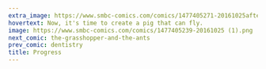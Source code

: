 ```yaml
---
extra_image: https://www.smbc-comics.com/comics/1477405271-20161025after (1).png
hovertext: Now, it's time to create a pig that can fly.
image: https://www.smbc-comics.com/comics/1477405239-20161025 (1).png
next_comic: the-grasshopper-and-the-ants
prev_comic: dentistry
title: Progress
---
```


